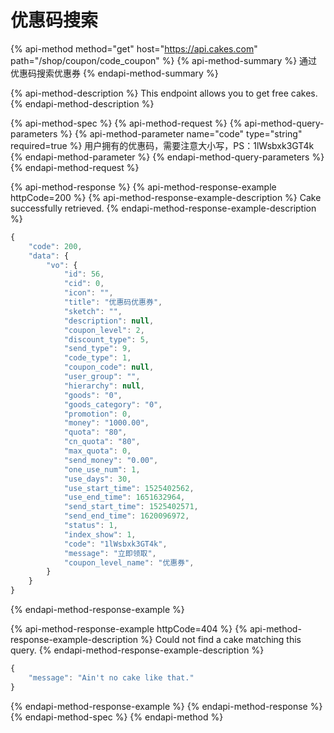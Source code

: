 # 优惠码搜索

{% api-method method="get" host="https://api.cakes.com" path="/shop/coupon/code\_coupon" %}
{% api-method-summary %}
通过优惠码搜索优惠券
{% endapi-method-summary %}

{% api-method-description %}
This endpoint allows you to get free cakes.
{% endapi-method-description %}

{% api-method-spec %}
{% api-method-request %}
{% api-method-query-parameters %}
{% api-method-parameter name="code" type="string" required=true %}
用户拥有的优惠码，需要注意大小写，PS：1lWsbxk3GT4k
{% endapi-method-parameter %}
{% endapi-method-query-parameters %}
{% endapi-method-request %}

{% api-method-response %}
{% api-method-response-example httpCode=200 %}
{% api-method-response-example-description %}
Cake successfully retrieved.
{% endapi-method-response-example-description %}

```javascript
{
    "code": 200,
    "data": {
        "vo": {
            "id": 56,
            "cid": 0,
            "icon": "",
            "title": "优惠码优惠券",
            "sketch": "",
            "description": null,
            "coupon_level": 2,
            "discount_type": 5,
            "send_type": 9,
            "code_type": 1,
            "coupon_code": null,
            "user_group": "",
            "hierarchy": null,
            "goods": "0",
            "goods_category": "0",
            "promotion": 0,
            "money": "1000.00",
            "quota": "80",
            "cn_quota": "80",
            "max_quota": 0,
            "send_money": "0.00",
            "one_use_num": 1,
            "use_days": 30,
            "use_start_time": 1525402562,
            "use_end_time": 1651632964,
            "send_start_time": 1525402571,
            "send_end_time": 1620096972,
            "status": 1,
            "index_show": 1,
            "code": "1lWsbxk3GT4k",
            "message": "立即领取",
            "coupon_level_name": "优惠券",
        }
    }
}
```
{% endapi-method-response-example %}

{% api-method-response-example httpCode=404 %}
{% api-method-response-example-description %}
Could not find a cake matching this query.
{% endapi-method-response-example-description %}

```javascript
{
    "message": "Ain't no cake like that."
}
```
{% endapi-method-response-example %}
{% endapi-method-response %}
{% endapi-method-spec %}
{% endapi-method %}



